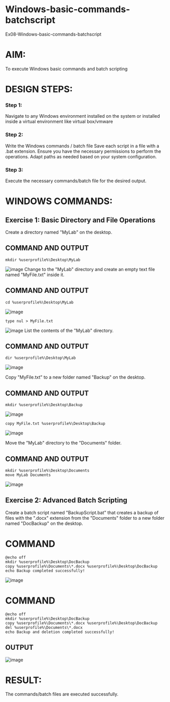 # Windows-basic-commands-batchscript
Ex08-Windows-basic-commands-batchscript

# AIM:
To execute Windows basic commands and batch scripting

# DESIGN STEPS:

### Step 1:

Navigate to any Windows environment installed on the system or installed inside a virtual environment like virtual box/vmware 

### Step 2:

Write the Windows commands / batch file
Save each script in a file with a .bat extension.
Ensure you have the necessary permissions to perform the operations.
Adapt paths as needed based on your system configuration.
### Step 3:

Execute the necessary commands/batch file for the desired output. 




# WINDOWS COMMANDS:
## Exercise 1: Basic Directory and File Operations
Create a directory named "MyLab" on the desktop.


## COMMAND AND OUTPUT
```
mkdir %userprofile%\Desktop\MyLab
```
![image](https://github.com/user-attachments/assets/151700e0-81f9-4795-8191-3dabaef32263)
Change to the "MyLab" directory and create an empty text file named "MyFile.txt" inside it.


## COMMAND AND OUTPUT
```
cd %userprofile%\Desktop\MyLab
```
![image](https://github.com/user-attachments/assets/1032efe2-11fd-40a8-9beb-bb7ce40f93b9)
```
type nul > MyFile.txt
```
![image](https://github.com/user-attachments/assets/ecd970fe-740e-4f80-aef0-31a7aabc5d14)
List the contents of the "MyLab" directory.


## COMMAND AND OUTPUT
```
dir %userprofile%\Desktop\MyLab
```
![image](https://github.com/user-attachments/assets/e21a8591-ae47-485c-8d9c-5750da8c04a2)

Copy "MyFile.txt" to a new folder named "Backup" on the desktop.

## COMMAND AND OUTPUT
```
mkdir %userprofile%\Desktop\Backup
```
![image](https://github.com/user-attachments/assets/82eaead6-373e-476b-844f-1abe95954784)
```
copy MyFile.txt %userprofile%\Desktop\Backup
```
![image](https://github.com/user-attachments/assets/6b03fba9-5695-4d18-b96a-791f882ad9f6)

Move the "MyLab" directory to the "Documents" folder.

## COMMAND AND OUTPUT
```
mkdir %userprofile%\Desktop\Documents
move MyLab Documents
```
![image](https://github.com/user-attachments/assets/acc9191b-d92d-4bbd-b424-71035ddae0df)


## Exercise 2: Advanced Batch Scripting
Create a batch script named "BackupScript.bat" that creates a backup of files with the ".docx" extension from the "Documents" folder to a new folder named "DocBackup" on the desktop.

# COMMAND
```
@echo off
mkdir %userprofile%\Desktop\DocBackup
copy %userprofile%\Documents\*.docx %userprofile%\Desktop\DocBackup
echo Backup completed successfully!
```
![image](https://github.com/user-attachments/assets/e17455fc-8667-4bcf-ade5-148b98cb244b)

# COMMAND
```
@echo off
mkdir %userprofile%\Desktop\DocBackup
copy %userprofile%\Documents\*.docx %userprofile%\Desktop\DocBackup
del %userprofile%\Documents\*.docx
echo Backup and deletion completed successfully!
```

## OUTPUT
![image](https://github.com/user-attachments/assets/9f89b5f8-8e8b-4978-9368-5b6643e0455e)



# RESULT:
The commands/batch files are executed successfully.

